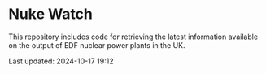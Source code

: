 # Nuke Watch

This repository includes code for retrieving the latest information available on the output of EDF nuclear power plants in the UK.

Last updated: 2024-10-17 19:12
